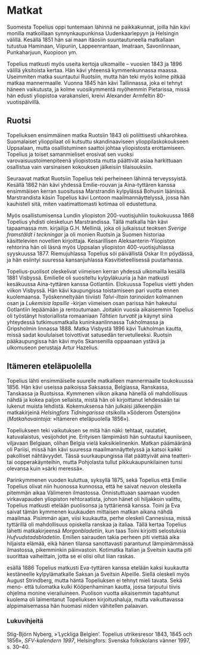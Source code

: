 # Matkat

Suomesta Topelius oppi tuntemaan lähinnä ne paikkakunnat, joilla hän kävi monilla matkoillaan synnynkaupunkinsa Uudenkaarlepyyn ja Helsingin välillä. Kesällä 1851 hän sai maan itäosiin suuntautuneella matkallaan tutustua Haminaan, Viipuriin, Lappeenrantaan, Imatraan, Savonlinnaan, Punkaharjuun, Kuopioon ym.<br/>

Topelius matkusti myös useita kertoja ulkomaille – vuosien 1843 ja 1896 välillä yksitoista kertaa. Hän kävi yhteensä kymmenkunnassa maassa. Useimmiten matka suuntautui Ruotsiin, mutta hän teki myös kolme pitkää matkaa mannermaalle. Vuonna 1845 hän kävi Tallinnassa, joka ei tehnyt häneen vaikutusta, ja kolme vuosikymmentä myöhemmin Pietarissa, missä hän edusti yliopistoa varakansleri, kreivi Alexander Armfeltin 80-vuotispäivillä.<br/>

## Ruotsi

Topeliuksen ensimmäinen matka Ruotsiin 1843 oli poliittisesti uhkarohkea. Suomalaiset ylioppilaat oli kutsuttu skandinaaviseen ylioppilaskokoukseen Uppsalaan, mutta osallistuminen saattoi johtaa yliopistosta erottamiseen. Topelius ja toiset samanmieliset erosivat sen vuoksi varovaisuustoimenpiteenä yliopistosta mutta päättivät asiaa harkittuaan osallistua vain varsinaisen kokouksen jälkeisiin tilaisuuksiin.<br/>

Seuraavat matkat Ruotsiin Topelius teki perheineen lähinnä terveyssyistä. Kesällä 1862 hän kävi yhdessä Emilie-rouvan ja Aina-tyttären kanssa ensimmäisen kerran suositussa Marstrandin kylpylässä Bohusin läänissä. Marstrandista käsin Topelius kävi Lontoon maailmannäyttelyssä, jossa hän kauhisteli sitä, miten vaatimattomasti kotimaa oli edustettuna.<br/>

Myös osallistumisensa Lundin yliopiston 200-vuotisjuhliin toukokuussa 1868 Topelius yhdisti oleskeluun Marstrandissa. Tällä matkalla hän kävi tapaamassa mm. kirjailija G.H. Melliniä, joka oli julkaissut teoksen *Sverige framstäldt i teckningar* ja oli monien Ruotsin ja Suomen historiaa käsittelevien novellien kirjoittaja. Keisarillisen Aleksanterin-Yliopiston rehtorina hän oli läsnä myös Uppsalan yliopiston 400-vuotisjuhlassa syyskuussa 1877. Riemujuhlassa Topelius söi päivällistä Oskar II:n pöydässä, ja hän esiintyi suuressa kansanjuhlassa Kasvitieteellisessä puutarhassa.<br/>

Topelius-puolisot oleskelivat viimeisen kerran yhdessä ulkomailla kesällä 1881 Visbyssä. Emilielle oli suositeltu kylpyläkuuria ja hän matkusti kesäkuussa Aina-tyttären kanssa Gotlantiin. Elokuussa Topelius vietti yhden viikon Visbyssä. Hän kävi kaupungissa toistamiseen pari vuotta ennen kuolemaansa. Työskenneltyään tiiviisti *Talvi-iltain tarinoiden* kolmannen osan ja *Lukemisia lapsille* -kirjan viimeisen osan parissa hän hakeutui Gotlantiin lepäämään ja rentoutumaan. Joitakin vuosia aikaisemmin Topelius oli työstänyt historiallista romaaniaan *Tähtien turvatit* ja käynyt siinä yhteydessä tutkimusmatkalla kuninkaanlinnassa Tukholmassa ja Gripsholmin linnassa 1888. Matka Visbystä 1896 kävi Tukholman kautta, missä sadat koululaiset toivottivat satusedän tervetulleeksi. Ruotsin pääkaupungissa hän kävi myös Skansenilla oppaanaan ystävä ja ulkomuseon perustaja Artur Hazelius.<br/>

## Itämeren eteläpuolella

Topelius lähti ensimmäiselle suurelle matkalleen mannermaalle toukokuussa 1856. Hän kävi useissa paikoissa Saksassa, Belgiassa, Ranskassa, Tanskassa ja Ruotsissa. Kymmenen viikon aikana hänellä oli mahdollisuus nähdä ja kokea paljon sellaista, mistä hän oli kirjoittanut lehdessään tai lukenut muista lehdistä. Kokemuksensa hän julkaisi jälkeenpäin matkakirjeinä *Helsingfors Tidningarissa* otsikolla »Söderom Östersjön» (*Matkahavaintoja*: »Itämeren eteläpuolella 1856»).<br/>

Topeliukseen teki vaikutuksen se mitä hän näki: tehtaat, rautatiet, katuvalaistus, vesijohdot jne. Erityisen lämpimästi hän suhtautui kauniiseen, viljavaan Belgiaan, olihan Belgia vielä kaksikielinenkin. Matkan päämääränä oli Pariisi, missä hän kävi suuressa maailmannäyttelyssä ja katsoi kaikki pakolliset nähtävyydet. Tässä suurkaupungissa illat päättyivät aina teatteri- tai oopperakäynteihin, mutta Pohjolasta tullut pikkukaupunkilainen tunsi olevansa kuin »särki meressä».<br/>

Parinkymmenen vuoden kuluttua, syksyllä 1875, sekä Topelius että Emilie Topelius olivat niin huonossa kunnossa, että he saivat neuvon oleskella pitemmän aikaa Välimeren ilmastossa. Onnistuttuaan saamaan vuoden virkavapauden yliopiston rehtoraatista, johon hänet oli hiljakkoin valittu, Topelius matkusti etelään puolisonsa ja tyttäriensä kanssa. Toini ja Eva saivat tämän kymmenen kuukauden mittaisen matkan aikana nähdä maailmaa. Pisimmän ajan, viisi kuukautta, perhe oleskeli Cannesissa, missä tyttärillä oli mahdollisuus opiskella ranskaa ja italiaa. Tällä kertaa Topelius lähetti matkakirjeensä *Morgonbladetiin*, kun taas Toini kirjoitti selostuksia *Hufvudstadsbladetiin*. Emilien sairauden takia perheen piti viettää aika hiljaista elämää, eikä hänen tilansa sanottavasti parantunut lämpimämmässä ilmastossa, pikemminkin päinvastoin. Kotimatka Italian ja Sveitsin kautta piti suorittaa vaiheittain, jotta se ei olisi ollut liian raskas.<br/>

esällä 1886 Topelius matkusti Eva-tyttären kanssa etelään kaksi kuukautta kestäneelle kylpylämatkalle Saksan ja Sveitsin Alpeille. Siellä oleskeli myös August Strindberg, mutta häntä Topeliuksen ei tehnyt mieli tavata. Sekä meno- että tulomatka kulki Kööpenhaminan kautta, jossa tarjoutui tiivis ohjelma monine vierailuineen. Puolison vuotta aikaisemmin tapahtunut kuolema oli laimentanut Topeliuksen kirjoitushaluja, mutta vaikuttavassa alppimaisemassa hän huomasi niiden vähitellen palaavan.<br/>

### Lukuvihjeitä

Stig-Björn Nyberg, »’Lyckliga Belgien’. Topelius utrikesresor 1843, 1845 och 1856», *SFV-kalendern 1997*, Helsingfors: Svenska folkskolans vänner 1997, s. 30–40.